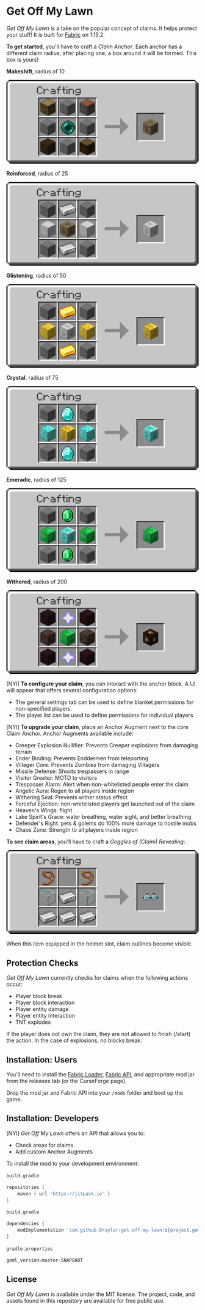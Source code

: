 # Get Off My Lawn

*Get Off My Lawn* is a take on the popular concept of claims. It helps protect your stuff! It is built for [Fabric](https://fabricmc.net/use/) on 1.15.2.

**To get started**, you'll have to craft a *Claim Anchor*. Each anchor has a different claim radius; after placing one, a box around it will be formed. This box is yours!

**Makeshift**, radius of 10

![](resources/makeshift_claim_anchor_recipe.png)

**Reinforced**, radius of 25

![](resources/reinforced_claim_anchor_recipe.png)

**Glistening**, radius of 50

![](resources/glistening_claim_anchor_recipe.png)

**Crystal**, radius of 75

![](resources/crystal_claim_anchor_recipe.png)

**Emeradic**, radius of 125

![](resources/emeradic_claim_anchor_recipe.png)

**Withered**, radius of 200

![](resources/withered_claim_anchor_recipe.png)

[NYI] **To configure your claim**, you can interact with the anchor block. A UI will appear that offers several configuration options:
- The general settings tab can be used to define blanket permissions for non-specified players.
- The player list can be used to define permissions for individual players

[NYI] **To upgrade your claim**, place an Anchor Augment next to the core Claim Anchor. Anchor Augments available include:
- Creeper Explosion Nullifier: Prevents Creeper explosions from damaging terrain
- Ender Binding: Prevents Enddermen from teleporting
- Villager Core: Prevents Zombies from damaging Villagers
- Missile Defense: Shoots trespassers in range
- Visitor Greeter: MOTD to visitors
- Trespasser Alarm: Alert when non-whitelisted people enter the claim
- Angelic Aura: Regen to all players inside region
- Withering Seal: Prevents wither status effect
- Forceful Ejection: non-whitelisted players get launched out of the claim
- Heaven's Wings: flight
- Lake Spirit's Grace: water breathing, water sight, and better breathing
- Defender's Right: pets & golems do 100% more damage to hostile mobs
- Chaos Zone: Strength to all players inside region

**To see claim areas**, you'll have to craft a *Goggles of (Claim) Revealing*:

![](resources/recipe.png)

When this item equipped in the helmet slot, claim outlines become visible. 

## Protection Checks

*Get Off My Lawn* currently checks for claims when the following actions occur:
- Player block break
- Player block interaction
- Player entity damage
- Player entity interaction
- TNT explodes

If the player does not own the claim, they are not allowed to finish (/start) the action. In the case of explosions, no blocks break.

## Installation: Users

You'll need to install the [Fabric Loader](https://fabricmc.net/use/), [Fabric API](https://www.curseforge.com/minecraft/mc-mods/fabric-api/files), and appropriate mod jar from the releases tab (or the CurseForge page).

Drop the mod jar and Fabric API into your `/mods` folder and boot up the game. 

## Installation: Developers

[NYI] *Get Off My Lawn* offers an API that allows you to:
- Check areas for claims
- Add custom Anchor Augments

To install the mod to your development environment:
 
`build.gradle`
```groovy
repositories {
    maven { url 'https://jitpack.io' }
}
```

`build.gradle`
```groovy
dependencies {
    modImplementation 'com.github.Draylar:get-off-my-lawn:${project.goml_version}'
}
```

`gradle.properties`
```groovy
goml_version=master-SNAPSHOT
```

## License

*Get Off My Lawn*  is available under the MIT license. The project, code, and assets found in this repository are available for free public use.
